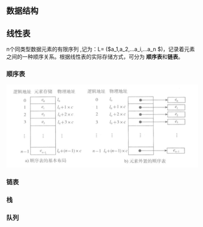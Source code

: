 ## 数据结构 

## 线性表
n个同类型数据元素的有限序列 ,记为：L= ($a_1,a_2,...a_i,...a_n $)，记录着元素之间的一种顺序关系。根据线性表的实际存储方式，可分为 **顺序表**和**链表**。
### 顺序表
![顺序表](img/shunxubiao.png)
### 链表

### 栈

### 队列
